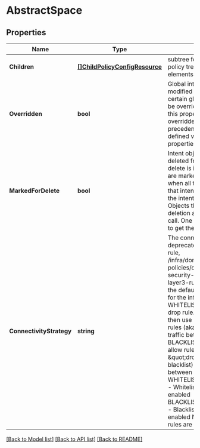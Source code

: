 # AbstractSpace

## Properties
Name | Type | Description | Notes
------------ | ------------- | ------------- | -------------
**Children** | [**[]ChildPolicyConfigResource**](ChildPolicyConfigResource.md) | subtree for this type within policy tree containing nested elements.  | [optional] [default to null]
**Overridden** | **bool** | Global intent objects cannot be modified by the user. However, certain global intent objects can be overridden locally by use of this property. In such cases, the overridden local values take precedence over the globally defined values for the properties.  | [optional] [default to false]
**MarkedForDelete** | **bool** | Intent objects are not directly deleted from the system when a delete is invoked on them. They are marked for deletion and only when all the realized entities for that intent object gets deleted, the intent object is deleted. Objects that are marked for deletion are not returned in GET call. One can use the search API to get these objects.  | [optional] [default to false]
**ConnectivityStrategy** | **string** | The connectivity strategy is deprecated. Use default layer3 rule, /infra/domains/default/security-policies/default-layer3-security-policy/rules/default-layer3-rule. This field indicates the default connectivity policy for the infra or tenant space WHITELIST - Adds a default drop rule. Administrator can then use \&quot;allow\&quot; rules (aka whitelist) to allow traffic between groups BLACKLIST - Adds a default allow rule. Admin can then use \&quot;drop\&quot; rules (aka blacklist) to block traffic between groups WHITELIST_ENABLE_LOGGING - Whitelising with logging enabled BLACKLIST_ENABLE_LOGGING - Blacklisting with logging enabled NONE - No default rules are added.  | [optional] [default to null]

[[Back to Model list]](../README.md#documentation-for-models) [[Back to API list]](../README.md#documentation-for-api-endpoints) [[Back to README]](../README.md)

